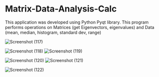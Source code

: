 # Matrix-Data-Analysis-Calc
This application was developed using Python Pyqt library. This program performs operations on Matrices (get Eigenvectors, eigenvalues) and Data (mean, median, histogram,
standard dev, range)

![Screenshot (117)](https://user-images.githubusercontent.com/105600225/233790701-1328a9ff-8107-4fc9-b16b-1ff7e29e8629.png)

![Screenshot (118)](https://user-images.githubusercontent.com/105600225/233790693-c3b31f7d-b2ab-4582-8ece-708292de2059.png)
![Screenshot (119)](https://user-images.githubusercontent.com/105600225/233790707-a61b78fd-8420-4a27-8f4a-4491e829a582.png)

![Screenshot (120)](https://user-images.githubusercontent.com/105600225/233790715-0d7013ed-baff-4e1d-9625-fb6839e207d7.png)
![Screenshot (121)](https://user-images.githubusercontent.com/105600225/233790739-8287723f-7aa8-47fa-83c7-b054d948c2d7.png)

![Screenshot (122)](https://user-images.githubusercontent.com/105600225/233790684-d2a0cbff-d0a3-469c-afaa-d0d8ff0740fd.png)






